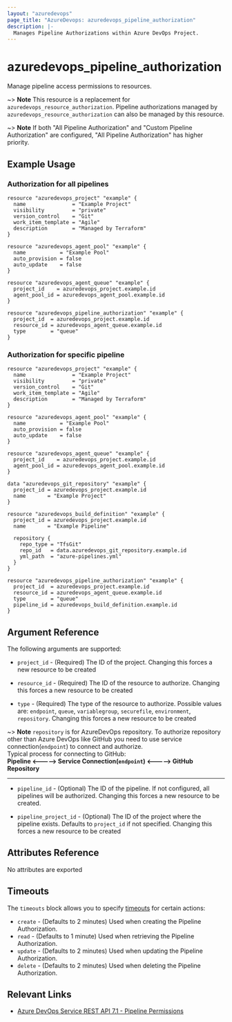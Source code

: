 ```yaml
---
layout: "azuredevops"
page_title: "AzureDevops: azuredevops_pipeline_authorization"
description: |-
  Manages Pipeline Authorizations within Azure DevOps Project.
---
```


# azuredevops_pipeline_authorization

Manage pipeline access permissions to resources.

~> **Note** This resource is a replacement for `azuredevops_resource_authorization`.  Pipeline authorizations managed by `azuredevops_resource_authorization` can also be managed by this resource.

~> **Note** If both "All Pipeline Authorization" and "Custom Pipeline Authorization" are configured, "All Pipeline Authorization" has higher priority.


## Example Usage

### Authorization for all pipelines

```hcl
resource "azuredevops_project" "example" {
  name               = "Example Project"
  visibility         = "private"
  version_control    = "Git"
  work_item_template = "Agile"
  description        = "Managed by Terraform"
}

resource "azuredevops_agent_pool" "example" {
  name           = "Example Pool"
  auto_provision = false
  auto_update    = false
}

resource "azuredevops_agent_queue" "example" {
  project_id    = azuredevops_project.example.id
  agent_pool_id = azuredevops_agent_pool.example.id
}

resource "azuredevops_pipeline_authorization" "example" {
  project_id  = azuredevops_project.example.id
  resource_id = azuredevops_agent_queue.example.id
  type        = "queue"
}
```

### Authorization for specific pipeline

```hcl
resource "azuredevops_project" "example" {
  name               = "Example Project"
  visibility         = "private"
  version_control    = "Git"
  work_item_template = "Agile"
  description        = "Managed by Terraform"
}

resource "azuredevops_agent_pool" "example" {
  name           = "Example Pool"
  auto_provision = false
  auto_update    = false
}

resource "azuredevops_agent_queue" "example" {
  project_id    = azuredevops_project.example.id
  agent_pool_id = azuredevops_agent_pool.example.id
}

data "azuredevops_git_repository" "example" {
  project_id = azuredevops_project.example.id
  name       = "Example Project"
}

resource "azuredevops_build_definition" "example" {
  project_id = azuredevops_project.example.id
  name       = "Example Pipeline"

  repository {
    repo_type = "TfsGit"
    repo_id   = data.azuredevops_git_repository.example.id
    yml_path  = "azure-pipelines.yml"
  }
}

resource "azuredevops_pipeline_authorization" "example" {
  project_id  = azuredevops_project.example.id
  resource_id = azuredevops_agent_queue.example.id
  type        = "queue"
  pipeline_id = azuredevops_build_definition.example.id
}
```

## Argument Reference

The following arguments are supported:

* `project_id` - (Required) The  ID of the project. Changing this forces a new resource to be created

* `resource_id` - (Required) The ID of the resource to authorize. Changing this forces a new resource to be created

* `type` - (Required) The type of the resource to authorize. Possible values are: `endpoint`, `queue`, `variablegroup`, `securefile`, `environment`, `repository`. Changing this forces a new resource to be created

~> **Note** `repository` is for AzureDevOps repository. To authorize repository other than 
    Azure DevOps like GitHub you need to use service connection(`endpoint`)  to connect and authorize.      
    Typical process for connecting to GitHub:    
    **Pipeline  <-----> Service Connection(`endpoint`) <-----> GitHub Repository**

---

* `pipeline_id` - (Optional) The ID of the pipeline. If not configured, all pipelines will be authorized. Changing this forces a new resource to be created.

* `pipeline_project_id` - (Optional) The ID of the project where the pipeline exists. Defaults to `project_id` if not specified. Changing this forces a new resource to be created

## Attributes Reference

No attributes are exported

## Timeouts

The `timeouts` block allows you to specify [timeouts](https://developer.hashicorp.com/terraform/language/resources/syntax#operation-timeouts) for certain actions:

* `create` - (Defaults to 2 minutes) Used when creating the Pipeline Authorization.
* `read` - (Defaults to 1 minute) Used when retrieving the Pipeline Authorization.
* `update` - (Defaults to 2 minutes) Used when updating the Pipeline Authorization.
* `delete` - (Defaults to 2 minutes) Used when deleting the Pipeline Authorization.

## Relevant Links

- [Azure DevOps Service REST API 7.1 - Pipeline Permissions](https://learn.microsoft.com/en-us/rest/api/azure/devops/approvalsandchecks/pipeline-permissions?view=azure-devops-rest-7.1)
 
